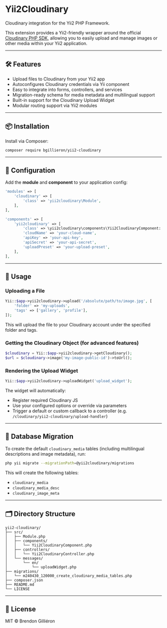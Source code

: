 # Yii2Cloudinary

Cloudinary integration for the Yii2 PHP Framework.

This extension provides a Yii2-friendly wrapper around the official [Cloudinary PHP SDK](https://github.com/cloudinary/cloudinary_php), allowing you to easily upload and manage images or other media within your Yii2 application.

---

## 🛠 Features

- Upload files to Cloudinary from your Yii2 app
- Autoconfigures Cloudinary credentials via Yii component
- Easy to integrate into forms, controllers, and services
- Migration-ready schema for media metadata and multilingual support
- Built-in support for the Cloudinary Upload Widget
- Modular routing support via Yii2 modules

---

## 📦 Installation

Install via Composer:

```bash
composer require bgillieron/yii2-cloudinary
```

---

## 🔧 Configuration

Add the **module** and **component** to your application config:

```php
'modules' => [
    'cloudinary' => [
        'class' => 'yii2cloudinary\Module',
    ],
],

'components' => [
    'yii2cloudinary' => [
        'class' => \yii2cloudinary\components\Yii2CloudinaryComponent::class,
        'cloudName' => 'your-cloud-name',
        'apiKey' => 'your-api-key',
        'apiSecret' => 'your-api-secret',
        'uploadPreset' => 'your-upload-preset',
    ],
],
```

---

## 🚀 Usage

### Uploading a File

```php
Yii::$app->yii2cloudinary->upload('/absolute/path/to/image.jpg', [
    'folder' => 'my-uploads',
    'tags' => ['gallery', 'profile'],
]);
```

This will upload the file to your Cloudinary account under the specified folder and tags.

### Getting the Cloudinary Object (for advanced features)

```php
$cloudinary = Yii::$app->yii2cloudinary->getCloudinary();
$url = $cloudinary->image('my-image-public-id')->toUrl();
```

### Rendering the Upload Widget

```php
Yii::$app->yii2cloudinary->uploadWidget('upload_widget');
```

The widget will automatically:
- Register required Cloudinary JS
- Use your configured options or override via parameters
- Trigger a default or custom callback to a controller (e.g. `/cloudinary/yii2-cloudinary/upload-handler`)

---

## 🧱 Database Migration

To create the default `cloudinary_media` tables (including multilingual descriptions and image metadata), run:

```bash
php yii migrate --migrationPath=@yii2cloudinary/migrations
```

This will create the following tables:

- `cloudinary_media`
- `cloudinary_media_desc`
- `cloudinary_image_meta`

---

## 🗂 Directory Structure

```
yii2-cloudinary/
├── src/
│   ├── Module.php
│   ├── components/
│   │   └── Yii2CloudinaryComponent.php
│   ├── controllers/
│   │   └── Yii2CloudinaryController.php
│   └── messages/
│       └── en/
│           └── uploadWidget.php
├── migrations/
│   └── m240430_120000_create_cloudinary_media_tables.php
├── composer.json
├── README.md
└── LICENSE
```

---

## 📝 License

MIT © Brendon Gilliéron

